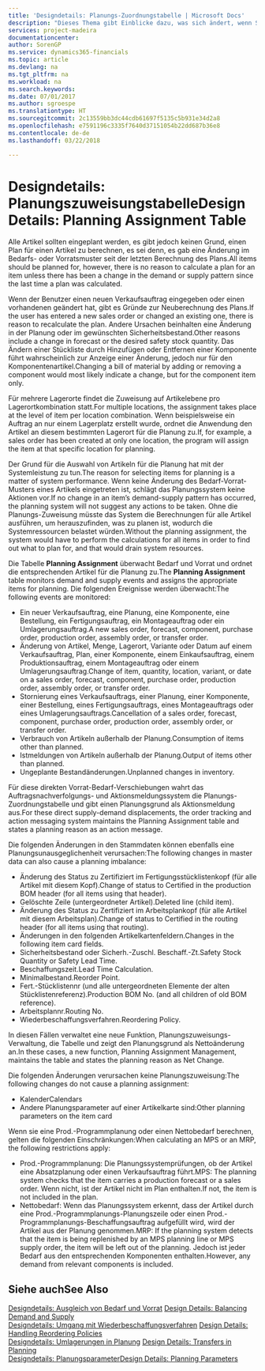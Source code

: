 ```yaml
---
title: 'Designdetails: Planungs-Zuordnungstabelle | Microsoft Docs'
description: "Dieses Thema gibt Einblicke dazu, was sich ändert, wenn Sie einen Artikel für die Planung ändern."
services: project-madeira
documentationcenter: 
author: SorenGP
ms.service: dynamics365-financials
ms.topic: article
ms.devlang: na
ms.tgt_pltfrm: na
ms.workload: na
ms.search.keywords: 
ms.date: 07/01/2017
ms.author: sgroespe
ms.translationtype: HT
ms.sourcegitcommit: 2c13559bb3dc44cdb61697f5135c5b931e34d2a8
ms.openlocfilehash: e7591196c3335f7640d37151054b22dd687b36e8
ms.contentlocale: de-de
ms.lasthandoff: 03/22/2018

---
```

# <a name="design-details-planning-assignment-table"></a><span data-ttu-id="974bf-103">Designdetails: Planungszuweisungstabelle</span><span class="sxs-lookup"><span data-stu-id="974bf-103">Design Details: Planning Assignment Table</span></span>
<span data-ttu-id="974bf-104">Alle Artikel sollten eingeplant werden, es gibt jedoch keinen Grund, einen Plan für einen Artikel zu berechnen, es sei denn, es gab eine Änderung im Bedarfs- oder Vorratsmuster seit der letzten Berechnung des Plans.</span><span class="sxs-lookup"><span data-stu-id="974bf-104">All items should be planned for, however, there is no reason to calculate a plan for an item unless there has been a change in the demand or supply pattern since the last time a plan was calculated.</span></span>  
  
<span data-ttu-id="974bf-105">Wenn der Benutzer einen neuen Verkaufsauftrag eingegeben oder einen vorhandenen geändert hat, gibt es Gründe zur Neuberechnung des Plans.</span><span class="sxs-lookup"><span data-stu-id="974bf-105">If the user has entered a new sales order or changed an existing one, there is reason to recalculate the plan.</span></span> <span data-ttu-id="974bf-106">Andere Ursachen beinhalten eine Änderung in der Planung oder im gewünschten Sicherheitsbestand.</span><span class="sxs-lookup"><span data-stu-id="974bf-106">Other reasons include a change in forecast or the desired safety stock quantity.</span></span> <span data-ttu-id="974bf-107">Das Ändern einer Stückliste durch Hinzufügen oder Entfernen einer Komponente führt wahrscheinlich zur Anzeige einer Änderung, jedoch nur für den Komponentenartikel.</span><span class="sxs-lookup"><span data-stu-id="974bf-107">Changing a bill of material by adding or removing a component would most likely indicate a change, but for the component item only.</span></span>  
  
<span data-ttu-id="974bf-108">Für mehrere Lagerorte findet die Zuweisung auf Artikelebene pro Lagerortkombination statt.</span><span class="sxs-lookup"><span data-stu-id="974bf-108">For multiple locations, the assignment takes place at the level of item per location combination.</span></span> <span data-ttu-id="974bf-109">Wenn beispielsweise ein Auftrag an nur einem Lagerplatz erstellt wurde, ordnet die Anwendung den Artikel an diesem bestimmten Lagerort für die Planung zu.</span><span class="sxs-lookup"><span data-stu-id="974bf-109">If, for example, a sales order has been created at only one location, the program will assign the item at that specific location for planning.</span></span>  
  
<span data-ttu-id="974bf-110">Der Grund für die Auswahl von Artikeln für die Planung hat mit der Systemleistung zu tun.</span><span class="sxs-lookup"><span data-stu-id="974bf-110">The reason for selecting items for planning is a matter of system performance.</span></span> <span data-ttu-id="974bf-111">Wenn keine Änderung des Bedarf-Vorrat-Musters eines Artikels eingetreten ist, schlägt das Planungssystem keine Aktionen vor.</span><span class="sxs-lookup"><span data-stu-id="974bf-111">If no change in an item’s demand-supply pattern has occurred, the planning system will not suggest any actions to be taken.</span></span> <span data-ttu-id="974bf-112">Ohne die Planungs-Zuweisung müsste das System die Berechnungen für alle Artikel ausführen, um herauszufinden, was zu planen ist, wodurch die Systemressourcen belastet würden.</span><span class="sxs-lookup"><span data-stu-id="974bf-112">Without the planning assignment, the system would have to perform the calculations for all items in order to find out what to plan for, and that would drain system resources.</span></span>  
  
<span data-ttu-id="974bf-113">Die Tabelle **Planning Assignment** überwacht Bedarf und Vorrat und ordnet die entsprechenden Artikel für die Planung zu.</span><span class="sxs-lookup"><span data-stu-id="974bf-113">The **Planning Assignment** table monitors demand and supply events and assigns the appropriate items for planning.</span></span> <span data-ttu-id="974bf-114">Die folgenden Ereignisse werden überwacht:</span><span class="sxs-lookup"><span data-stu-id="974bf-114">The following events are monitored:</span></span>  
  
* <span data-ttu-id="974bf-115">Ein neuer Verkaufsauftrag, eine Planung, eine Komponente, eine Bestellung, ein Fertigungsauftrag, ein Montageauftrag oder ein Umlagerungsauftrag.</span><span class="sxs-lookup"><span data-stu-id="974bf-115">A new sales order, forecast, component, purchase order, production order, assembly order, or transfer order.</span></span>  
* <span data-ttu-id="974bf-116">Änderung von Artikel, Menge, Lagerort, Variante oder Datum auf einem Verkaufsauftrag, Plan, einer Komponente, einem Einkaufsauftrag, einem Produktionsauftrag, einem Montageauftrag oder einem Umlagerungsauftrag.</span><span class="sxs-lookup"><span data-stu-id="974bf-116">Change of item, quantity, location, variant, or date on a sales order, forecast, component, purchase order, production order, assembly order, or transfer order.</span></span>  
* <span data-ttu-id="974bf-117">Stornierung eines Verkaufsauftrags, einer Planung, einer Komponente, einer Bestellung, eines Fertigungsauftrags, eines Montageauftrags oder eines Umlagerungsauftrags.</span><span class="sxs-lookup"><span data-stu-id="974bf-117">Cancellation of a sales order, forecast, component, purchase order, production order, assembly order, or transfer order.</span></span>  
* <span data-ttu-id="974bf-118">Verbrauch von Artikeln außerhalb der Planung.</span><span class="sxs-lookup"><span data-stu-id="974bf-118">Consumption of items other than planned.</span></span>  
* <span data-ttu-id="974bf-119">Istmeldungen von Artikeln außerhalb der Planung.</span><span class="sxs-lookup"><span data-stu-id="974bf-119">Output of items other than planned.</span></span>  
* <span data-ttu-id="974bf-120">Ungeplante Bestandänderungen.</span><span class="sxs-lookup"><span data-stu-id="974bf-120">Unplanned changes in inventory.</span></span>  
  
<span data-ttu-id="974bf-121">Für diese direkten Vorrat-Bedarf-Verschiebungen wahrt das Auftragsnachverfolgungs- und Aktionsmeldungssystem die Planungs-Zuordnungstabelle und gibt einen Planungsgrund als Aktionsmeldung aus.</span><span class="sxs-lookup"><span data-stu-id="974bf-121">For these direct supply-demand displacements, the order tracking and action messaging system maintains the Planning Assignment table and states a planning reason as an action message.</span></span>  
  
<span data-ttu-id="974bf-122">Die folgenden Änderungen in den Stammdaten können ebenfalls eine Planungsunausgeglichenheit verursachen:</span><span class="sxs-lookup"><span data-stu-id="974bf-122">The following changes in master data can also cause a planning imbalance:</span></span>  
  
* <span data-ttu-id="974bf-123">Änderung des Status zu Zertifiziert im Fertigungsstücklistenkopf (für alle Artikel mit diesem Kopf).</span><span class="sxs-lookup"><span data-stu-id="974bf-123">Change of status to Certified in the production BOM header (for all items using that header).</span></span>  
* <span data-ttu-id="974bf-124">Gelöschte Zeile (untergeordneter Artikel).</span><span class="sxs-lookup"><span data-stu-id="974bf-124">Deleted line (child item).</span></span>  
* <span data-ttu-id="974bf-125">Änderung des Status zu Zertifiziert im Arbeitsplankopf (für alle Artikel mit diesem Arbeitsplan).</span><span class="sxs-lookup"><span data-stu-id="974bf-125">Change of status to Certified in the routing header (for all items using that routing).</span></span>  
* <span data-ttu-id="974bf-126">Änderungen in den folgenden Artikelkartenfeldern.</span><span class="sxs-lookup"><span data-stu-id="974bf-126">Changes in the following item card fields.</span></span>  
* <span data-ttu-id="974bf-127">Sicherheitsbestand oder Sicherh.-Zuschl. Beschaff.-Zt.</span><span class="sxs-lookup"><span data-stu-id="974bf-127">Safety Stock Quantity or Safety Lead Time.</span></span>  
* <span data-ttu-id="974bf-128">Beschaffungszeit.</span><span class="sxs-lookup"><span data-stu-id="974bf-128">Lead Time Calculation.</span></span>  
* <span data-ttu-id="974bf-129">Minimalbestand.</span><span class="sxs-lookup"><span data-stu-id="974bf-129">Reorder Point.</span></span>  
* <span data-ttu-id="974bf-130">Fert.-Stücklistennr (und alle untergeordneten Elemente der alten Stücklistenreferenz).</span><span class="sxs-lookup"><span data-stu-id="974bf-130">Production BOM No. (and all children of old BOM reference).</span></span>  
* <span data-ttu-id="974bf-131">Arbeitsplannr.</span><span class="sxs-lookup"><span data-stu-id="974bf-131">Routing No.</span></span>  
* <span data-ttu-id="974bf-132">Wiederbeschaffungsverfahren.</span><span class="sxs-lookup"><span data-stu-id="974bf-132">Reordering Policy.</span></span>  
  
<span data-ttu-id="974bf-133">In diesen Fällen verwaltet eine neue Funktion, Planungszuweisungs-Verwaltung, die Tabelle und zeigt den Planungsgrund als Nettoänderung an.</span><span class="sxs-lookup"><span data-stu-id="974bf-133">In these cases, a new function, Planning Assignment Management, maintains the table and states the planning reason as Net Change.</span></span>  
  
<span data-ttu-id="974bf-134">Die folgenden Änderungen verursachen keine Planungszuweisung:</span><span class="sxs-lookup"><span data-stu-id="974bf-134">The following changes do not cause a planning assignment:</span></span>  
  
* <span data-ttu-id="974bf-135">Kalender</span><span class="sxs-lookup"><span data-stu-id="974bf-135">Calendars</span></span>  
* <span data-ttu-id="974bf-136">Andere Planungsparameter auf einer Artikelkarte sind:</span><span class="sxs-lookup"><span data-stu-id="974bf-136">Other planning parameters on the item card</span></span>  
  
<span data-ttu-id="974bf-137">Wenn sie eine Prod.-Programmplanung oder einen Nettobedarf berechnen, gelten die folgenden Einschränkungen:</span><span class="sxs-lookup"><span data-stu-id="974bf-137">When calculating an MPS or an MRP, the following restrictions apply:</span></span>  
  
* <span data-ttu-id="974bf-138">Prod.-Programmplanung: Die Planungssystemprüfungen, ob der Artikel eine Absatzplanung oder einen Verkaufsauftrag führt.</span><span class="sxs-lookup"><span data-stu-id="974bf-138">MPS: The planning system checks that the item carries a production forecast or a sales order.</span></span> <span data-ttu-id="974bf-139">Wenn nicht, ist der Artikel nicht im Plan enthalten.</span><span class="sxs-lookup"><span data-stu-id="974bf-139">If not, the item is not included in the plan.</span></span>  
* <span data-ttu-id="974bf-140">Nettobedarf: Wenn das Planungssystem erkennt, dass der Artikel durch eine Prod.-Programmplanungs-Planungszeile oder einen Prod.-Programmplanungs-Beschaffungsauftrag aufgefüllt wird, wird der Artikel aus der Planung genommen.</span><span class="sxs-lookup"><span data-stu-id="974bf-140">MRP: If the planning system detects that the item is being replenished by an MPS planning line or MPS supply order, the item will be left out of the planning.</span></span> <span data-ttu-id="974bf-141">Jedoch ist jeder Bedarf aus den entsprechenden Komponenten enthalten.</span><span class="sxs-lookup"><span data-stu-id="974bf-141">However, any demand from relevant components is included.</span></span>  
  
## <a name="see-also"></a><span data-ttu-id="974bf-142">Siehe auch</span><span class="sxs-lookup"><span data-stu-id="974bf-142">See Also</span></span>  
<span data-ttu-id="974bf-143">[Designdetails: Ausgleich von Bedarf und Vorrat](design-details-balancing-demand-and-supply.md) </span><span class="sxs-lookup"><span data-stu-id="974bf-143">[Design Details: Balancing Demand and Supply](design-details-balancing-demand-and-supply.md) </span></span>  
<span data-ttu-id="974bf-144">[Designdetails: Umgang mit Wiederbeschaffungsverfahren](design-details-handling-reordering-policies.md) </span><span class="sxs-lookup"><span data-stu-id="974bf-144">[Design Details: Handling Reordering Policies](design-details-handling-reordering-policies.md) </span></span>  
<span data-ttu-id="974bf-145">[Designdetails: Umlagerungen in Planung](design-details-transfers-in-planning.md) </span><span class="sxs-lookup"><span data-stu-id="974bf-145">[Design Details: Transfers in Planning](design-details-transfers-in-planning.md) </span></span>  
[<span data-ttu-id="974bf-146">Designdetails: Planungsparameter</span><span class="sxs-lookup"><span data-stu-id="974bf-146">Design Details: Planning Parameters</span></span>](design-details-planning-parameters.md)  

